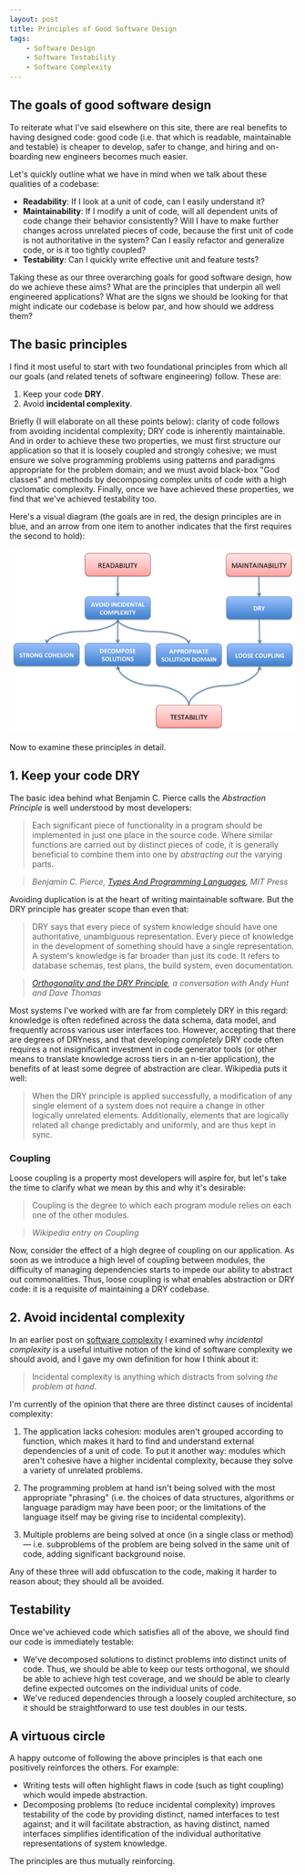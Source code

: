 ```yaml
---
layout: post
title: Principles of Good Software Design
tags:
    - Software Design
    - Software Testability
    - Software Complexity
---
```


## The goals of good software design

To reiterate what I've said elsewhere on this site, there are real benefits to having designed code: good code (i.e. that which is readable, maintainable and testable) is cheaper to develop, safer to change, and hiring and on-boarding new engineers becomes much easier.

Let's quickly outline what we have in mind when we talk about these qualities of a codebase:

* **Readability**: If I look at a unit of code, can I easily understand it?
* **Maintainability**: If I modify a unit of code, will all dependent units of code change their behavior consistently?  Will I have to make further changes across unrelated pieces of code, because the first unit of code is not authoritative in the system?  Can I easily refactor and generalize code, or is it too tightly coupled?
* **Testability**: Can I quickly write effective unit and feature tests?

Taking these as our three overarching goals for good software design, how do we achieve these aims?  What are the principles that underpin all well engineered applications?  What are the signs we should be looking for that might indicate our codebase is below par, and how should we address them?

## The basic principles

I find it most useful to start with two foundational principles from which all our goals (and related tenets of software engineering) follow.  These are:

1. Keep your code **DRY**.
2. Avoid **incidental complexity**.

Briefly (I will elaborate on all these points below): clarity of code follows from avoiding incidental complexity; DRY code is inherently maintainable.  And in order to achieve these two properties, we must first structure our application so that it is loosely coupled and strongly cohesive; we must ensure we solve programming problems using patterns and paradigms appropriate for the problem domain; and we must avoid black-box "God classes" and methods by decomposing complex units of code with a high cyclomatic complexity.  Finally, once we have achieved these properties, we find that we've achieved testability too.

Here's a visual diagram (the goals are in red, the design principles are in blue, and an arrow from one item to another indicates that the first requires the second to hold):

<a target="_blank" href="/public/images/principles-of-software-design.png">
<img class="prettyimg" alt="Principles of SOftware Design" src="/public/images/principles-of-software-design.png" />
</a>

Now to examine these principles in detail.

## 1. Keep your code DRY

The basic idea behind what Benjamin C. Pierce calls the *Abstraction Principle* is well understood by most developers:

> Each significant piece of functionality in a program should be implemented in just one place in the source code. Where similar functions are carried out by distinct pieces of code, it is generally beneficial to combine them into one by *abstracting out* the varying parts.

> <cite>Benjamin C. Pierce, *[Types And Programming Languages](http://www.cis.upenn.edu/~bcpierce/tapl/)*, MIT Press</cite>

Avoiding duplication is at the heart of writing maintainable software.  But the DRY principle has greater scope than even that:

> DRY says that every piece of system knowledge should have one authoritative, unambiguous representation. Every piece of knowledge in the development of something should have a single representation. A system's knowledge is far broader than just its code. It refers to database schemas, test plans, the build system, even documentation.

> <cite>*[Orthogonality and the DRY Principle](http://www.artima.com/intv/dry.html)*, a conversation with Andy Hunt and Dave Thomas</cite>

Most systems I've worked with are far from completely DRY in this regard: knowledge is often redefined across the data schema, data model, and frequently across various user interfaces too.  However, accepting that there are degrees of DRYness, and that developing *completely* DRY code often requires a not insignificant investment in code generator tools (or other means to translate knowledge across tiers in an n-tier application), the benefits of at least some degree of abstraction are clear.  Wikipedia puts it well:

> When the DRY principle is applied successfully, a modification of any single element of a system does not require a change in other logically unrelated elements. Additionally, elements that are logically related all change predictably and uniformly, and are thus kept in sync.

### Coupling

Loose coupling is a property most developers will aspire for, but let's take the time to clarify what we mean by this and why it's desirable:

> Coupling is the degree to which each program module relies on each one of the other modules.

> <cite>Wikipedia entry on *Coupling*</cite>

Now, consider the effect of a high degree of coupling on our application.  As soon as we introduce a high level of coupling between modules, the difficulty of managing dependencies starts to impede our ability to abstract out commonalities.  Thus, loose coupling is what enables abstraction or DRY code: it is a requisite of maintaining a DRY codebase.

## 2. Avoid incidental complexity

In an earlier post on [software complexity](/blog/2012/10/04/avoid-incidental-complexity/) I examined why *incidental complexity* is a useful intuitive notion of the kind of software complexity we should avoid, and I gave my own definition for how I think about it:

> Incidental complexity is anything which distracts from solving *the problem at hand*.

I'm currently of the opinion that there are three distinct causes of incidental complexity:

1. The application lacks cohesion: modules aren't grouped according to function, which makes it hard to find and understand external dependencies of a unit of code.  To put it another way: modules which aren't cohesive have a higher incidental complexity, because they solve a variety of unrelated problems.

2. The programming problem at hand isn't being solved with the most appropriate "phrasing" (i.e. the choices of data structures, algorithms or language paradigm may have been poor; or the limitations of the language itself may be giving rise to incidental complexity).

3. Multiple problems are being solved at once (in a single class or method) &mdash; i.e. subproblems of the problem are being solved in the same unit of code, adding significant background noise.

Any of these three will add obfuscation to the code, making it harder to reason about; they should all be avoided.

## Testability

Once we've achieved code which satisfies all of the above, we should find our code is immediately testable:

* We've decomposed solutions to distinct problems into distinct units of code.  Thus, we should be able to keep our tests orthogonal, we should be able to achieve high test coverage, and we should be able to clearly define expected outcomes on the individual units of code.
* We've reduced dependencies through a loosely coupled architecture, so it should be straightforward to use test doubles in our tests.

## A virtuous circle

A happy outcome of following the above principles is that each one positively reinforces the others.  For example:

* Writing tests will often highlight flaws in code (such as tight coupling) which would impede abstraction.
* Decomposing problems (to reduce incidental complexity) improves testability of the code by providing distinct, named interfaces to test against; and it will facilitate abstraction, as having distinct, named interfaces simplifies identification of the individual authoritative representations of system knowledge.

The principles are thus mutually reinforcing.
